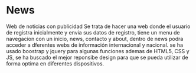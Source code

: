 # News
Web de noticias con publicidad
Se trata de hacer una web donde el usuario de registra inicialmente y envia sus datos de registro, tiene un menu de navegacion con un inicio, news, contacto y about, dentro de news podra acceder a dferentes webs de información internacional y nacional.
se ha usado boostrap y jquery para algunas funciones ademas de HTML5, CSS y JS, se ha buscado el mejor reponsibe design para que se pueda utilizar de forma optima en diferentes dispositivos.
